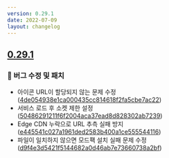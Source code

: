 ```yaml
---
version: 0.29.1
date: 2022-07-09
layout: changelog
---
```

## [0.29.1](#0.29.1)
### 🐛 버그 수정 및 패치

- 아이콘 URL이 할당되지 않는 문제 수정 ([4de054938e1ca000435cc814618f2fa5cbe7ac22](https://github.com/Voxelum/x-minecraft-launcher/commit/4de054938e1ca000435cc814618f2fa5cbe7ac22))
- 서비스 로드 후 소켓 제한 설정 ([50486291211f6f2004aca37ead8d828302ab7239](https://github.com/Voxelum/x-minecraft-launcher/commit/50486291211f6f2004aca37ead8d828302ab7239))
- Edge CDN 누락으로 URL 추측 실패 방지 ([e445541c027a1961ded2583b400a1ce555544116](https://github.com/Voxelum/x-minecraft-launcher/commit/e445541c027a1961ded2583b400a1ce555544116))
- 파일이 일치하지 않으면 모드팩 설치 실패 문제 수정 ([d9f4e3d5421f5144682a0d46ab7e73660738a2bf](https://github.com/Voxelum/x-minecraft-launcher/commit/d9f4e3d5421f5144682a0d46ab7e73660738a2bf))